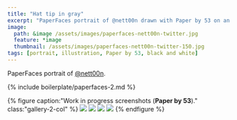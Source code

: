 ```yaml
---
title: "Hat tip in gray"
excerpt: "PaperFaces portrait of @nett00n drawn with Paper by 53 on an iPad."
image: 
  path: &image /assets/images/paperfaces-nett00n-twitter.jpg 
  feature: *image
  thumbnail: /assets/images/paperfaces-nett00n-twitter-150.jpg
tags: [portrait, illustration, Paper by 53, black and white]
---
```


PaperFaces portrait of [@nett00n](https://twitter.com/Tnett00n).

{% include boilerplate/paperfaces-2.md %}

{% figure caption:"Work in progress screenshots (**Paper by 53**)." class:"gallery-2-col" %}
[![](/assets/images/paperfaces-nett00n-process-1-600.jpg)](/assets/images/paperfaces-nett00n-process-1-lg.jpg)
[![](/assets/images/paperfaces-nett00n-process-2-600.jpg)](/assets/images/paperfaces-nett00n-process-2-lg.jpg)
[![](/assets/images/paperfaces-nett00n-process-3-600.jpg)](/assets/images/paperfaces-nett00n-process-3-lg.jpg)
[![](/assets/images/paperfaces-nett00n-process-4-600.jpg)](/assets/images/paperfaces-nett00n-process-4-lg.jpg)
{% endfigure %}

